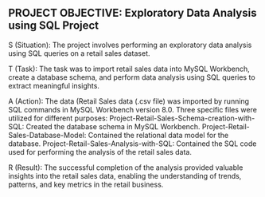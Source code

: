 PROJECT OBJECTIVE: Exploratory Data Analysis using SQL Project
--------------------------------------------------------------
S (Situation):
The project involves performing an exploratory data analysis using SQL queries on a retail sales dataset.

T (Task):
The task was to import retail sales data into MySQL Workbench, create a database schema, and perform data analysis using SQL queries to extract meaningful insights.

A (Action):
The data (Retail Sales data (.csv file) was imported by running SQL commands in MySQL Workbench version 8.0.
Three specific files were utilized for different purposes:
Project-Retail-Sales-Schema-creation-with-SQL: Created the database schema in MySQL Workbench.
Project-Retail-Sales-Database-Model: Contained the relational data model for the database.
Project-Retail-Sales-Analysis-with-SQL: Contained the SQL code used for performing the analysis of the retail sales data.

R (Result):
The successful completion of the analysis provided valuable insights into the retail sales data, enabling the understanding of trends, patterns, and key metrics in the retail business.

